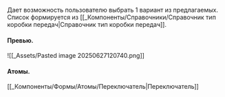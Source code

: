 Дает возможность пользователю выбрать 1 вариант из предлагаемых.
Список формируется из [[_Компоненты/Справочники/Справочник тип коробки передач|Справочник тип коробки передач]].
#### Превью.
![[_Assets/Pasted image 20250627120740.png]]

#### Атомы.
[[_Компоненты/Формы/Атомы/Переключатель|Переключатель]]